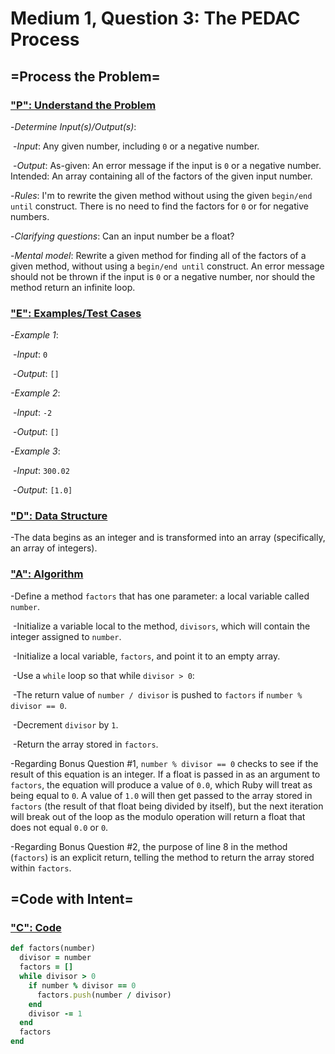# Medium 1, Question 3: The PEDAC Process



## =Process the Problem=



### <u>"P": Understand the Problem</u>



-*Determine Input(s)/Output(s)*:

​	-*Input*: Any given number, including ```0``` or a negative number.

​	-*Output*: As-given: An error message if the input is ```0``` or a negative number. Intended: An array containing all of the factors of the given input number.



-*Rules*: I'm to rewrite the given method without using the given ```begin/end until``` construct. There is no need to find the factors for ```0``` or for negative numbers.



-*Clarifying questions*: Can an input number be a float?



-*Mental model*: Rewrite a given method for finding all of the factors of a given method, without using a ```begin/end until``` construct. An error message should not be thrown if the input is ```0``` or a negative number, nor should the method return an infinite loop.



### <u>"E": Examples/Test Cases</u>



-*Example 1*:

​	-*Input*: ```0```

​	-*Output*: ```[]```



*-Example 2*:

​	-*Input*: ```-2```

​	-*Output*: ```[]```



-*Example 3*:

​	-*Input*: ```300.02```

​	-*Output*: ```[1.0]```



### <u>"D": Data Structure</u>



-The data begins as an integer and is transformed into an array (specifically, an array of integers).



### <u>"A": Algorithm</u>



-Define a method ```factors``` that has one parameter: a local variable called ```number```.

​	-Initialize a variable local to the method, ```divisors```, which will contain the integer assigned to ```number```.

​	-Initialize a local variable, ```factors```, and point it to an empty array.

​	-Use a ```while``` loop so that while ```divisor > 0```:

​		-The return value of ```number / divisor``` is pushed to ```factors``` if ```number % divisor == 0```.

​		-Decrement ```divisor``` by ```1```.

​	-Return the array stored in ```factors```.



-Regarding Bonus Question #1, ```number % divisor == 0``` checks to see if the result of this equation is an integer. If a float is passed in as an argument to ```factors```, the equation will produce a value of ```0.0```, which Ruby will treat as being equal to ```0```. A value of ```1.0``` will then get passed to the array stored in ```factors```  (the result of that float being divided by itself), but the next iteration will break out of the loop as the modulo operation will return a float that does not equal ```0.0``` or ```0```.



-Regarding Bonus Question #2, the purpose of line 8 in the method (```factors```) is an explicit return, telling the method to return the array stored within ```factors```.

 

## =Code with Intent=



### <u>"C": Code</u>



```ruby
def factors(number)
  divisor = number
  factors = []
  while divisor > 0
    if number % divisor == 0
      factors.push(number / divisor)
    end
    divisor -= 1
  end
  factors
end
```
